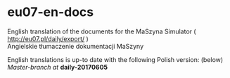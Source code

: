# eu07-en-docs
English translation of the documents for the MaSzyna Simulator ( http://eu07.pl/daily/export/ ) 
<br>Angielskie tłumaczenie dokumentacji MaSzyny 

English translations is up-to date with the following Polish version: (below) <br>
<i>Master-branch at </i><b>daily-20170605</b>
